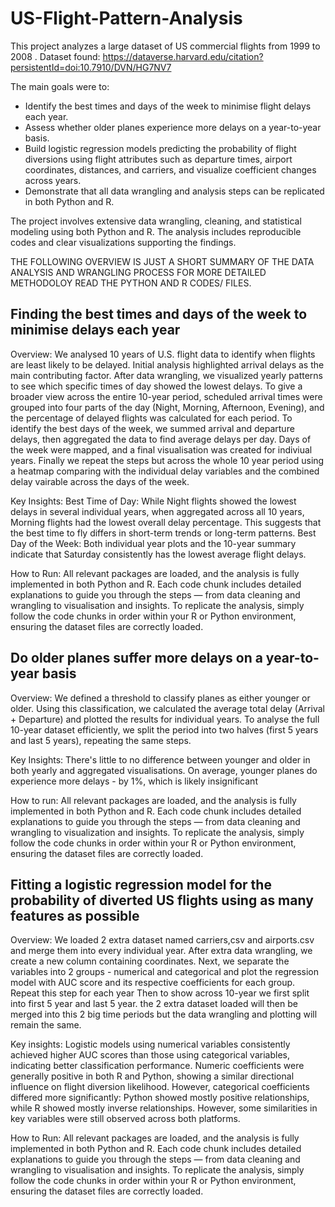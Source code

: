 # US-Flight-Pattern-Analysis
This project analyzes a large dataset of US commercial flights from 1999 to 2008 . Dataset found: https://dataverse.harvard.edu/citation?persistentId=doi:10.7910/DVN/HG7NV7

The main goals were to:
- Identify the best times and days of the week to minimise flight delays each year.
- Assess whether older planes experience more delays on a year-to-year basis.
- Build logistic regression models predicting the probability of flight diversions using flight attributes such as departure times, airport coordinates, distances, and carriers, and visualize coefficient changes across years.
- Demonstrate that all data wrangling and analysis steps can be replicated in both Python and R.

The project involves extensive data wrangling, cleaning, and statistical modeling using both Python and R. The analysis includes reproducible codes and clear visualizations supporting the findings.

THE FOLLOWING OVERVIEW IS JUST A SHORT SUMMARY OF THE DATA ANALYSIS AND WRANGLING PROCESS FOR MORE DETAILED METHODOLOY READ THE PYTHON AND R CODES/ FILES. 

## Finding the best times and days of the week to minimise delays each year
Overview: 
We analysed 10 years of U.S. flight data to identify when flights are least likely to be delayed. Initial analysis highlighted arrival delays as the main contributing factor. After data wrangling, we visualized yearly patterns to see which specific times of day showed the lowest delays. To give a broader view across the entire 10-year period, scheduled arrival times were grouped into four parts of the day (Night, Morning, Afternoon, Evening), and the percentage of delayed flights was calculated for each period. To identify the best days of the week, we summed arrival and departure delays, then aggregated the data to find average delays per day. Days of the week were mapped, and a final visualisation was created for indiviual years. Finally we repeat the steps but across the whole 10 year period using a heatmap comparing with the individual delay variables and the combined delay vairable across the days of the week. 

Key Insights:
Best Time of Day: While Night flights showed the lowest delays in several individual years, when aggregated across all 10 years, Morning flights had the lowest overall delay percentage. This suggests that the best time to fly differs in short-term trends or long-term patterns. 
Best Day of the Week: Both individual year plots and the 10-year summary indicate that Saturday consistently has the lowest average flight delays. 

How to Run: 
All relevant packages are loaded, and the analysis is fully implemented in both Python and R. Each code chunk includes detailed explanations to guide you through the steps — from data cleaning and wrangling to visualisation and insights. To replicate the analysis, simply follow the code chunks in order within your R or Python environment, ensuring the dataset files are correctly loaded.

## Do older planes suffer more delays on a year-to-year basis
Overview: 
We defined a threshold to classify planes as either younger or older. Using this classification, we calculated the average total delay (Arrival + Departure) and plotted the results for individual years. To analyse the full 10-year dataset efficiently, we split the period into two halves (first 5 years and last 5 years), repeating the same steps.

Key Insights: 
There's little to no difference between younger and older in both yearly and aggregated visualisations. On average, younger planes do experience more delays - by 1%, which is likely insignificant

How to run:
All relevant packages are loaded, and the analysis is fully implemented in both Python and R. Each code chunk includes detailed explanations to guide you through the steps — from data cleaning and wrangling to visualization and insights. To replicate the analysis, simply follow the code chunks in order within your R or Python environment, ensuring the dataset files are correctly loaded.


## Fitting a logistic regression model for the probability of diverted US flights using as many features as possible
Overview: 
We loaded 2 extra dataset named carriers,csv and airports.csv and merge them into every individual year. After extra data wrangling, we create a new column containing coordinates. 
Next, we separate the variables into 2 groups - numerical and categorical and plot the regression model with AUC score and its respective coefficients for each group. Repeat this step for each year 
Then to show across 10-year we first split into first 5 year and last 5 year. the 2 extra dataset loaded will then be merged into this 2 big time periods but the data wrangling and plotting will remain the same. 

Key insights: 
Logistic models using numerical variables consistently achieved higher AUC scores than those using categorical variables, indicating better classification performance.
Numeric coefficients were generally positive in both R and Python, showing a similar directional influence on flight diversion likelihood.
However, categorical coefficients differed more significantly: Python showed mostly positive relationships, while R showed mostly inverse relationships. However, some similarities in key variables were still observed across both platforms. 

How to Run: 
All relevant packages are loaded, and the analysis is fully implemented in both Python and R. Each code chunk includes detailed explanations to guide you through the steps — from data cleaning and wrangling to visualisation and insights. To replicate the analysis, simply follow the code chunks in order within your R or Python environment, ensuring the dataset files are correctly loaded.

